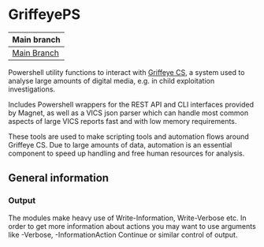 # GriffeyePS

| Main branch |
|------------|
| [Main Branch](https://github.com/fjollberg/GriffeyePS/actions/workflows/powershell.yml/badge.svg?branch=main) |


Powershell utility functions to interact with [Griffeye CS](https://www.magnetforensics.com/products/magnet-griffeye/),
a system used to analyse large amounts of digital media, e.g. in child exploitation investigations.

Includes Powershell wrappers for the REST API and CLI interfaces provided by Magnet, as well as a VICS json parser
which can handle most common aspects of large VICS reports fast and with low memory requirements.

These tools are used to make scripting tools and automation flows around Griffeye CS. Due to large amounts of
data, automation is an essential component to speed up handling and free human resources for analysis.

## General information

### Output

The modules make heavy use of Write-Information, Write-Verbose etc. In order to get more information
about actions you may want to use arguments like -Verbose, -InformationAction Continue or similar
control of output.

